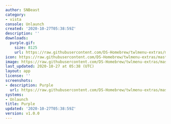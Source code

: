 ```yaml
---
author: SNBeast
category:
- vista
console: Unlaunch
created: '2020-10-27T05:38:59Z'
description: ''
downloads:
  purple.gif:
    size: 8125
    url: https://raw.githubusercontent.com/DS-Homebrew/twlmenu-extras/master/_nds/TWiLightMenu/unlaunch/backgrounds/purple.gif
icon: https://raw.githubusercontent.com/DS-Homebrew/twlmenu-extras/master/_nds/TWiLightMenu/unlaunch/backgrounds/purple.gif
image: https://raw.githubusercontent.com/DS-Homebrew/twlmenu-extras/master/_nds/TWiLightMenu/unlaunch/backgrounds/purple.gif
last_updated: 2020-10-27 at 05:38 (UTC)
layout: app
license: ''
screenshots:
- description: Purple
  url: https://raw.githubusercontent.com/DS-Homebrew/twlmenu-extras/master/_nds/TWiLightMenu/unlaunch/backgrounds/purple.gif
systems:
- Unlaunch
title: Purple
updated: '2020-10-27T05:38:59Z'
version: v1.0.0
---
```

